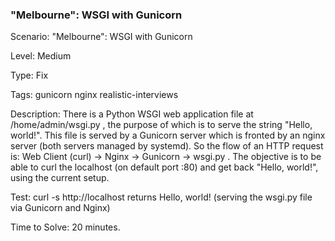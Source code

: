 <h3>"Melbourne": WSGI with Gunicorn</h3>

Scenario: "Melbourne": WSGI with Gunicorn

Level: Medium

Type: Fix

Tags: gunicorn   nginx   realistic-interviews  

Description: There is a Python WSGI web application file at /home/admin/wsgi.py , the purpose of which is to serve the string "Hello, world!". This file is served by a Gunicorn server which is fronted by an nginx server (both servers managed by systemd). So the flow of an HTTP request is: Web Client (curl) -> Nginx -> Gunicorn -> wsgi.py . The objective is to be able to curl the localhost (on default port :80) and get back "Hello, world!", using the current setup.

Test: curl -s http://localhost returns Hello, world! (serving the wsgi.py file via Gunicorn and Nginx)

Time to Solve: 20 minutes.